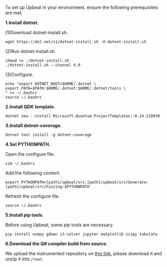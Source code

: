 To set up Upbeat in your environment, ensure the following prerequisites are met:

**1.Install dotnet.**

(1)Download dotnet-install.sh.

```
wget https://dot.net/v1/dotnet-install.sh -O dotnet-install.sh
```

(2)Run dotnet-install.sh. 

```
chmod +x ./dotnet-install.sh
./dotnet-install.sh --channel 6.0
```

(3)Configure. 

```
echo "export DOTNET_ROOT=$HOME/.dotnet \
export PATH=$PATH:$HOME/.dotnet:$HOME/.dotnet/tools \
" >> ~/.bashrc
source ~/.bashrc
```

**2.Install QDK template.**

```
dotnet new --install Microsoft.Quantum.ProjectTemplates::0.24.210930
```

**3.Install dotnet-coverage.**

```
dotnet tool install -g dotnet-coverage
```

**4.Set PYTHONPATH.**

Open the configure file. 

```
vim ~/.bashrc
```

Add the following content.

```
export PYTHONPATH=[path]/upbeat/src:[path]/upbeat/src/Generate:[path]/upbeat/src/Fuzzing:$PYTHONPATH
```

Refresh the configure file.

```
source ~/.bashrc
```

**5.Install pip tools.**

Before using Upbeat, some pip tools are necessary.

```
pip install numpy gdown z3-solver jupyter matplotlib scipy tabulate
```

**6.Download the Q# compiler build from source.**

We upload the instrumented repository on [this link](https://drive.google.com/file/d/112cRelito9MXYyzeL_ofwUUSUqaCRfKP/view?usp=drive_link), please download it and unzip it into `/root`.
